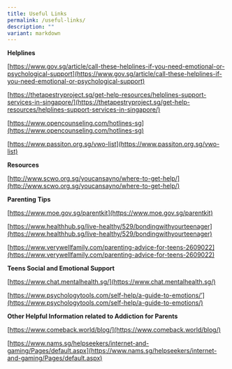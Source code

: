```yaml
---
title: Useful Links
permalink: /useful-links/
description: ""
variant: markdown
---
```

**Helplines**


[https://www.gov.sg/article/call-these-helplines-if-you-need-emotional-or-psychological-support](https://www.gov.sg/article/call-these-helplines-if-you-need-emotional-or-psychological-support)

[https://thetapestryproject.sg/get-help-resources/helplines-support-services-in-singapore/](https://thetapestryproject.sg/get-help-resources/helplines-support-services-in-singapore/)

[https://www.opencounseling.com/hotlines-sg](https://www.opencounseling.com/hotlines-sg)

[https://www.passiton.org.sg/vwo-list](https://www.passiton.org.sg/vwo-list)


**Resources**

[http://www.scwo.org.sg/youcansayno/where-to-get-help/](http://www.scwo.org.sg/youcansayno/where-to-get-help/)

**Parenting Tips**

[https://www.moe.gov.sg/parentkit](https://www.moe.gov.sg/parentkit)

[https://www.healthhub.sg/live-healthy/529/bondingwithyourteenager](https://www.healthhub.sg/live-healthy/529/bondingwithyourteenager)

[https://www.verywellfamily.com/parenting-advice-for-teens-2609022](https://www.verywellfamily.com/parenting-advice-for-teens-2609022)

**Teens Social and Emotional Support**

[https://www.chat.mentalhealth.sg/](https://www.chat.mentalhealth.sg/)

[https://www.psychologytools.com/self-help/a-guide-to-emotions/’](https://www.psychologytools.com/self-help/a-guide-to-emotions/)

**Other Helpful Information related to Addiction for Parents**

[https://www.comeback.world/blog/](https://www.comeback.world/blog/)

[https://www.nams.sg/helpseekers/internet-and-gaming/Pages/default.aspx](https://www.nams.sg/helpseekers/internet-and-gaming/Pages/default.aspx)